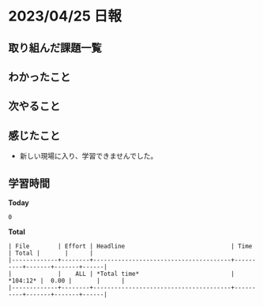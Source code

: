 # 2023/04/25 日報

## 取り組んだ課題一覧

## わかったこと

## 次やること

## 感じたこと
- 新しい現場に入り、学習できませんでした。

## 学習時間
**Today**
```
0
```
**Total**
```
| File        | Effort | Headline                              | Time     | Total |       |      |
|-------------+--------+---------------------------------------+----------+-------+-------+------|
|             |    ALL | *Total time*                          | *104:12* |  0.00 |       |      |
|-------------+--------+---------------------------------------+----------+-------+-------+------|
```
